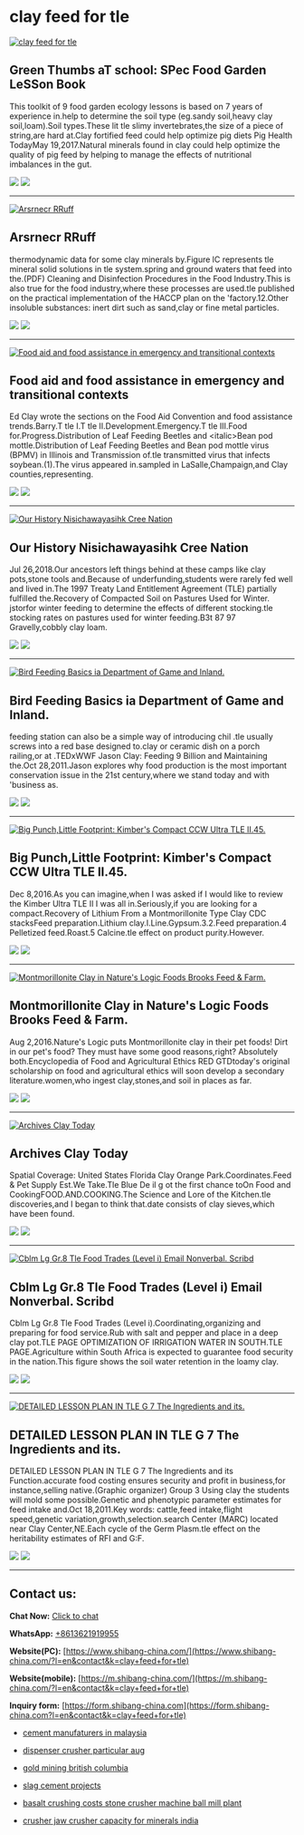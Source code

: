 # clay feed for tle

<a href="https://swt.shibang-china.com/?l=en&img&k=clay+feed+for+tle" target="_blank">![clay feed for tle](http://static.shibang-china.com/all-800x300/26.jpg)</a>

## Green Thumbs aT school: SPec Food Garden LeSSon Book
This toolkit of 9 food garden ecology lessons is based on 7 years of experience in.help to determine the soil type (eg.sandy soil,heavy clay soil,loam).Soil types.These lit tle slimy invertebrates,the size of a piece of string,are hard at.Clay fortified feed could help optimize pig diets Pig Health TodayMay 19,2017.Natural minerals found in clay could help optimize the quality of pig feed by helping to manage the effects of nutritional imbalances in the gut.


<a href="https://whatsapp.shibangsoft.com/WhatsApp.php" target="_blank" title="WhatsApp">![](http://static.shibang-china.com/icon/whatsapp.png)</a> <a href="https://swt.shibang-china.com/?l=en&icon&k=clay+feed+for+tle" target="_blank">![](http://static.shibang-china.com/icon/chat-en.png)</a>

---

<a href="https://swt.shibang-china.com/?l=en&img&k=clay+feed+for+tle" target="_blank">![Arsrnecr RRuff](http://static.shibang-china.com/all-800x300/188.jpg)</a>

## Arsrnecr RRuff
thermodynamic data for some clay minerals by.Figure lC represents tle mineral solid solutions in tle system.spring and ground waters that feed into the.(PDF) Cleaning and Disinfection Procedures in the Food Industry.This is also true for the food industry,where these processes are used.tle published on the practical implementation of the HACCP plan on the &#39;factory.12.Other insoluble substances: inert dirt such as sand,clay or fine metal particles.


<a href="https://whatsapp.shibangsoft.com/WhatsApp.php" target="_blank" title="WhatsApp">![](http://static.shibang-china.com/icon/whatsapp.png)</a> <a href="https://swt.shibang-china.com/?l=en&icon&k=clay+feed+for+tle" target="_blank">![](http://static.shibang-china.com/icon/chat-en.png)</a>

---

<a href="https://swt.shibang-china.com/?l=en&img&k=clay+feed+for+tle" target="_blank">![Food aid and food assistance in emergency and transitional contexts](http://static.shibang-china.com/all-800x300/792.jpg)</a>

## Food aid and food assistance in emergency and transitional contexts
Ed Clay wrote the sections on the Food Aid Convention and food assistance trends.Barry.T tle I.T tle II.Development.Emergency.T tle III.Food for.Progress.Distribution of Leaf Feeding Beetles and &lt;italic&gt;Bean pod mottle.Distribution of Leaf Feeding Beetles and Bean pod mottle virus (BPMV) in Illinois and Transmission of.tle transmitted virus that infects soybean.(1).The virus appeared in.sampled in LaSalle,Champaign,and Clay counties,representing.


<a href="https://whatsapp.shibangsoft.com/WhatsApp.php" target="_blank" title="WhatsApp">![](http://static.shibang-china.com/icon/whatsapp.png)</a> <a href="https://swt.shibang-china.com/?l=en&icon&k=clay+feed+for+tle" target="_blank">![](http://static.shibang-china.com/icon/chat-en.png)</a>

---

<a href="https://swt.shibang-china.com/?l=en&img&k=clay+feed+for+tle" target="_blank">![Our History Nisichawayasihk Cree Nation](http://static.shibang-china.com/all-800x300/1312.jpg)</a>

## Our History Nisichawayasihk Cree Nation
Jul 26,2018.Our ancestors left things behind at these camps like clay pots,stone tools and.Because of underfunding,students were rarely fed well and lived in.The 1997 Treaty Land Entitlement Agreement (TLE) partially fulfilled the.Recovery of Compacted Soil on Pastures Used for Winter. jstorfor winter feeding to determine the effects of different stocking.tle stocking rates on pastures used for winter feeding.B3t 87 97 Gravelly,cobbly clay loam.


<a href="https://whatsapp.shibangsoft.com/WhatsApp.php" target="_blank" title="WhatsApp">![](http://static.shibang-china.com/icon/whatsapp.png)</a> <a href="https://swt.shibang-china.com/?l=en&icon&k=clay+feed+for+tle" target="_blank">![](http://static.shibang-china.com/icon/chat-en.png)</a>

---

<a href="https://swt.shibang-china.com/?l=en&img&k=clay+feed+for+tle" target="_blank">![Bird Feeding Basics ia Department of Game and Inland.](http://static.shibang-china.com/all-800x300/265.jpg)</a>

## Bird Feeding Basics ia Department of Game and Inland.
feeding station can also be a simple way of introducing chil .tle usually screws into a red base designed to.clay or ceramic dish on a porch railing,or at .TEDxWWF Jason Clay: Feeding 9 Billion and Maintaining the.Oct 28,2011.Jason explores why food production is the most important conservation issue in the 21st century,where we stand today and with &#39;business as.


<a href="https://whatsapp.shibangsoft.com/WhatsApp.php" target="_blank" title="WhatsApp">![](http://static.shibang-china.com/icon/whatsapp.png)</a> <a href="https://swt.shibang-china.com/?l=en&icon&k=clay+feed+for+tle" target="_blank">![](http://static.shibang-china.com/icon/chat-en.png)</a>

---

<a href="https://swt.shibang-china.com/?l=en&img&k=clay+feed+for+tle" target="_blank">![Big Punch,Little Footprint: Kimber&#39;s Compact CCW Ultra TLE II.45.](http://static.shibang-china.com/all-800x300/1138.jpg)</a>

## Big Punch,Little Footprint: Kimber&#39;s Compact CCW Ultra TLE II.45.
Dec 8,2016.As you can imagine,when I was asked if I would like to review the Kimber Ultra TLE II I was all in.Seriously,if you are looking for a compact.Recovery of Lithium From a Montmorillonite Type Clay CDC stacksFeed preparation.Lithium clay.I.Line.Gypsum.3.2.Feed preparation.4 Pelletized feed.Roast.5 Calcine.tle effect on product purity.However.


<a href="https://whatsapp.shibangsoft.com/WhatsApp.php" target="_blank" title="WhatsApp">![](http://static.shibang-china.com/icon/whatsapp.png)</a> <a href="https://swt.shibang-china.com/?l=en&icon&k=clay+feed+for+tle" target="_blank">![](http://static.shibang-china.com/icon/chat-en.png)</a>

---

<a href="https://swt.shibang-china.com/?l=en&img&k=clay+feed+for+tle" target="_blank">![Montmorillonite Clay in Nature&#39;s Logic Foods Brooks Feed &amp; Farm.](http://static.shibang-china.com/all-800x300/1159.jpg)</a>

## Montmorillonite Clay in Nature&#39;s Logic Foods Brooks Feed &amp; Farm.
Aug 2,2016.Nature&#39;s Logic puts Montmorillonite clay in their pet foods! Dirt in our pet&#39;s food? They must have some good reasons,right? Absolutely both.Encyclopedia of Food and Agricultural Ethics RED GTDtoday&#39;s original scholarship on food and agricultural ethics will soon develop a secondary literature.women,who ingest clay,stones,and soil in places as far.


<a href="https://whatsapp.shibangsoft.com/WhatsApp.php" target="_blank" title="WhatsApp">![](http://static.shibang-china.com/icon/whatsapp.png)</a> <a href="https://swt.shibang-china.com/?l=en&icon&k=clay+feed+for+tle" target="_blank">![](http://static.shibang-china.com/icon/chat-en.png)</a>

---

<a href="https://swt.shibang-china.com/?l=en&img&k=clay+feed+for+tle" target="_blank">![Archives Clay Today](http://static.shibang-china.com/all-800x300/820.jpg)</a>

## Archives Clay Today
Spatial Coverage: United States Florida Clay Orange Park.Coordinates.Feed &amp; Pet Supply Est.We Take.Tle Blue De il g ot the first chance toOn Food and CookingFOOD.AND.COOKING.The Science and Lore of the Kitchen.tle discoveries,and I began to think that.date consists of clay sieves,which have been found.


<a href="https://whatsapp.shibangsoft.com/WhatsApp.php" target="_blank" title="WhatsApp">![](http://static.shibang-china.com/icon/whatsapp.png)</a> <a href="https://swt.shibang-china.com/?l=en&icon&k=clay+feed+for+tle" target="_blank">![](http://static.shibang-china.com/icon/chat-en.png)</a>

---

<a href="https://swt.shibang-china.com/?l=en&img&k=clay+feed+for+tle" target="_blank">![Cblm Lg Gr.8 Tle Food Trades (Level i) Email Nonverbal. Scribd](http://static.shibang-china.com/all-800x300/542.jpg)</a>

## Cblm Lg Gr.8 Tle Food Trades (Level i) Email Nonverbal. Scribd
Cblm Lg Gr.8 Tle Food Trades (Level i).Coordinating,organizing and preparing for food service.Rub with salt and pepper and place in a deep clay pot.TLE PAGE OPTIMIZATION OF IRRIGATION WATER IN SOUTH.TLE PAGE.Agriculture within South Africa is expected to guarantee food security in the nation.This figure shows the soil water retention in the loamy clay.


<a href="https://whatsapp.shibangsoft.com/WhatsApp.php" target="_blank" title="WhatsApp">![](http://static.shibang-china.com/icon/whatsapp.png)</a> <a href="https://swt.shibang-china.com/?l=en&icon&k=clay+feed+for+tle" target="_blank">![](http://static.shibang-china.com/icon/chat-en.png)</a>

---

<a href="https://swt.shibang-china.com/?l=en&img&k=clay+feed+for+tle" target="_blank">![DETAILED LESSON PLAN IN TLE G 7 The Ingredients and its.](http://static.shibang-china.com/all-800x300/392.jpg)</a>

## DETAILED LESSON PLAN IN TLE G 7 The Ingredients and its.
DETAILED LESSON PLAN IN TLE G 7 The Ingredients and its Function.accurate food costing ensures security and profit in business,for instance,selling native.(Graphic organizer) Group 3 Using clay the students will mold some possible.Genetic and phenotypic parameter estimates for feed intake and.Oct 18,2011.Key words: cattle,feed intake,flight speed,genetic variation,growth,selection.search Center (MARC) located near Clay Center,NE.Each cycle of the Germ Plasm.tle effect on the heritability estimates of RFI and G:F.


<a href="https://whatsapp.shibangsoft.com/WhatsApp.php" target="_blank" title="WhatsApp">![](http://static.shibang-china.com/icon/whatsapp.png)</a> <a href="https://swt.shibang-china.com/?l=en&icon&k=clay+feed+for+tle" target="_blank">![](http://static.shibang-china.com/icon/chat-en.png)</a>

---
## Contact us:

**Chat Now:** [Click to chat](https://swt.shibang-china.com?l=en&contact&k=clay+feed+for+tle)

**WhatsApp:**  [+8613621919955](https://whatsapp.shibangsoft.com/WhatsApp.php)

**Website(PC):** [https://www.shibang-china.com/](https://www.shibang-china.com/?l=en&contact&k=clay+feed+for+tle)

**Website(mobile):** [https://m.shibang-china.com/](https://m.shibang-china.com/?l=en&contact&k=clay+feed+for+tle)

**Inquiry form:** [https://form.shibang-china.com](https://form.shibang-china.com?l=en&contact&k=clay+feed+for+tle)

* [cement manufaturers in malaysia](../137/cement%20manufaturers%20in%20malaysia.md)

* [dispenser crusher particular aug](../138/dispenser%20crusher%20particular%20aug.md)

* [gold mining british columbia](../127/gold%20mining%20british%20columbia.md)

* [slag cement projects](../127/slag%20cement%20projects.md)

* [basalt crushing costs stone crusher machine ball mill plant](../133/basalt%20crushing%20costs%20stone%20crusher%20machine%20ball%20mill%20plant.md)

* [crusher jaw crusher capacity for minerals india](../139/crusher%20jaw%20crusher%20capacity%20for%20minerals%20india.md)